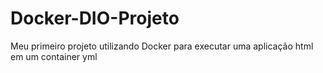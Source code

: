 <h1>Docker-DIO-Projeto</h1>
<div></div>
Meu primeiro projeto utilizando Docker para executar uma aplicação html em um container yml
